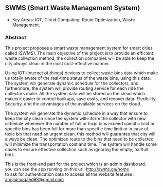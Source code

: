 ## SWMS (Smart Waste Management System)
* Key Areas: IOT, Cloud Computing, Route Optimization, Waste Management.

### Abstract
This project proposes a smart waste management system for smart cities called (SWMS). The main
objective of the project is to provide an efficient waste collection method, the collection companies
will be able to keep the city always clean in the most cost-effective manner.

Using IOT (internet of things) devices to collect waste bins data which make us totally aware of
the real-time status of the waste bins, using this data. The system will generate dynamic schedule
for the collectors, and furthermore, the system will provide routing service for each ride the
collectors make. All the system data will be stored on the cloud which makes it easier to control
backups, save costs, and recover data. Flexibility, Security, and the advantages of the available
services on the cloud.

The system will generate the dynamic schedule in a way that ensure to keep the city clean since
the system will inform the collector with new schedule whenever the number of full or toxic bins
exceed specific limit or specific bins has been full for more than specific time limit or in case of
toxic bin that need an urgent clean, this method will guarantee that city will always be clean. The
optimized route to the bins that need to be collected will minimize the transportation cost and time.
The system will handle some cases to ensure effective collection such as ignoring the empty, halffull bins.



This is the front-end part for the project which is an admin dashboard.</br> 
you can see the app running on this url: http://swms.ga/home</br>
to ask for authentication data to access all the website features : amjadmoqaed98@gmail.com
